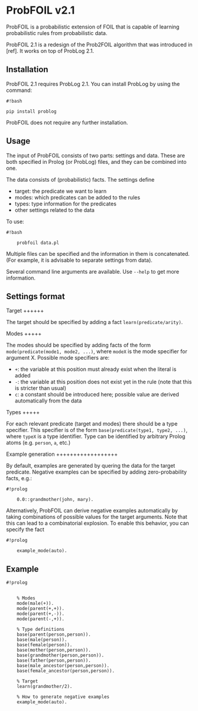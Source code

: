 ProbFOIL v2.1
=============

ProbFOIL is a probabilistic extension of FOIL that is capable of learning probabilistic rules from
probabilistic data.

ProbFOIL 2.1 is a redesign of the Prob2FOIL algorithm that was introduced in [ref].
It works on top of ProbLog 2.1.

Installation
------------

ProbFOIL 2.1 requires ProbLog 2.1.
You can install ProbLog by using the command:

```
#!bash

pip install problog
```


ProbFOIL does not require any further installation.

Usage
-----

The input of ProbFOIL consists of two parts: settings and data.
These are both specified in Prolog (or ProbLog) files, and they can be combined into one.

The data consists of (probabilistic) facts.
The settings define

  * target: the predicate we want to learn
  * modes: which predicates can be added to the rules
  * types: type information for the predicates
  * other settings related to the data

To use:

```
#!bash

    probfoil data.pl

```

Multiple files can be specified and the information in them is concatenated.
(For example, it is advisable to separate settings from data).

Several command line arguments are available. Use ``--help`` to get more information.


Settings format
---------------

Target
++++++

The target should be specified by adding a fact ``learn(predicate/arity)``.

Modes
+++++

The modes should be specified by adding facts of the form ``mode(predicate(mode1, mode2, ...)``,
where ``modeX`` is the mode specifier for argument X.
Possible mode specifiers are:

   * ``+``: the variable at this position must already exist when the literal is added
   * ``-``: the variable at this position does not exist yet in the rule (note that this is stricter than usual)
   * ``c``: a constant should be introduced here; possible value are derived automatically from the data

Types
+++++

For each relevant predicate (target and modes) there should be a type specifier.
This specifier is of the form ``base(predicate(type1, type2, ...)``, where ``typeX`` is a type identifier.
Type can be identified by arbitrary Prolog atoms (e.g. ``person``, ``a``, etc.)

Example generation
++++++++++++++++++

By default, examples are generated by quering the data for the target predicate.
Negative examples can be specified by adding zero-probability facts, e.g.:


```
#!prolog

    0.0::grandmother(john, mary).

```

Alternatively, ProbFOIL can derive negative examples automatically by taking combinations of possible
values for the target arguments. Note that this can lead to a combinatorial explosion.
To enable this behavior, you can specify the fact

```
#!prolog

    example_mode(auto).

```


Example
-------


```
#!prolog


    % Modes
    mode(male(+)).
    mode(parent(+,+)).
    mode(parent(+,-)).
    mode(parent(-,+)).

    % Type definitions
    base(parent(person,person)).
    base(male(person)).
    base(female(person)).
    base(mother(person,person)).
    base(grandmother(person,person)).
    base(father(person,person)).
    base(male_ancestor(person,person)).
    base(female_ancestor(person,person)).

    % Target
    learn(grandmother/2).

    % How to generate negative examples
    example_mode(auto).
```
